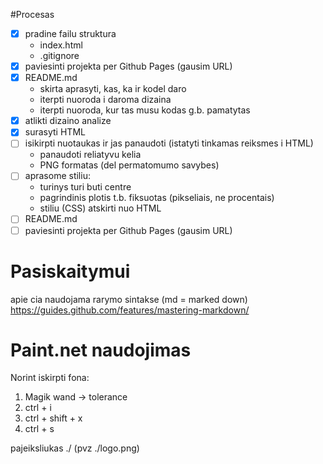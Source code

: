 #Procesas

- [x] pradine failu struktura
   - index.html
   - .gitignore
- [x] paviesinti projekta per Github Pages (gausim URL)
- [x] README.md
   - skirta aprasyti, kas, ka ir kodel daro
   - iterpti nuoroda i daroma dizaina
   - iterpti nuoroda, kur tas musu kodas g.b. pamatytas
- [x] atlikti dizaino analize
- [x] surasyti HTML
- [ ] isikirpti nuotaukas ir jas panaudoti (istatyti tinkamas reiksmes i HTML)
   - panaudoti reliatyvu kelia
   - PNG formatas (del permatomumo savybes)
- [ ] aprasome stiliu: 
   - turinys turi buti centre
   - pagrindinis plotis t.b. fiksuotas (pikseliais, ne procentais)
   - stiliu (CSS) atskirti nuo HTML
- [ ] README.md
- [ ] paviesinti projekta per Github Pages (gausim URL)

# Pasiskaitymui

apie cia naudojama rarymo sintakse (md = marked down) 
https://guides.github.com/features/mastering-markdown/

# Paint.net naudojimas

Norint iskirpti fona: 
1. Magik wand -> tolerance
2. ctrl + i
3. ctrl + shift + x
4. ctrl + s

pajeiksliukas 
./    (pvz ./logo.png)